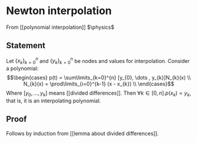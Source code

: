# Newton interpolation
From [[polynomial interpolation]]
$\physics$
## Statement
Let $\{ x_k \}_{k=0}^{n}$ and $\{ y_k \}_{k=0}^{n}$ be nodes and values for interpolation. Consider a polynomial:
$$\begin{cases}
p(t) = \sum\limits_{k=0}^{n} [y_{0}, \dots , y_{k}]N_{k}(x) \\
N_{k}(x) = \prod\limits_{i=0}^{k-1} (x - x_{k}) \\
\end{cases}$$
Where $[y_{0}, \dots, y_{k}]$ means [[divided differences]].
Then $\forall k \in [0, n]. p(x_{k}) = y_{k}$, that is, it is an interpolating polynomial.

## Proof
Follows by induction from [[lemma about divided differences]].